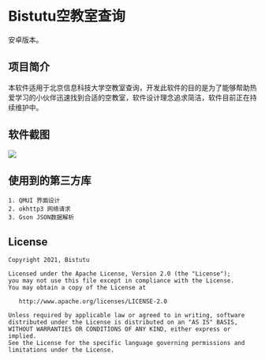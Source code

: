 Bistutu空教室查询
===================

安卓版本。

## 项目简介

本软件适用于北京信息科技大学空教室查询，开发此软件的目的是为了能够帮助热爱学习的小伙伴迅速找到合适的空教室，软件设计理念追求简洁，软件目前正在持续维护中。

## 软件截图 
![](https://i.loli.net/2021/10/23/KQya2HZPYOD3N1E.jpg)

## 使用到的第三方库

```
1. QMUI 界面设计
2. okhttp3 网络请求
3. Gson JSON数据解析
```

## License

```
Copyright 2021, Bistutu

Licensed under the Apache License, Version 2.0 (the "License");
you may not use this file except in compliance with the License.
You may obtain a copy of the License at

   http://www.apache.org/licenses/LICENSE-2.0

Unless required by applicable law or agreed to in writing, software
distributed under the License is distributed on an "AS IS" BASIS,
WITHOUT WARRANTIES OR CONDITIONS OF ANY KIND, either express or implied.
See the License for the specific language governing permissions and
limitations under the License.
```
